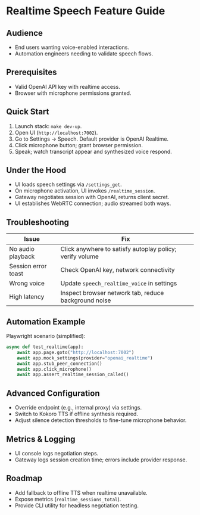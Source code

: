 # Realtime Speech Feature Guide

## Audience
- End users wanting voice-enabled interactions.
- Automation engineers needing to validate speech flows.

## Prerequisites
- Valid OpenAI API key with realtime access.
- Browser with microphone permissions granted.

## Quick Start

1. Launch stack: `make dev-up`.
2. Open UI (`http://localhost:7002`).
3. Go to Settings → Speech. Default provider is OpenAI Realtime.
4. Click microphone button; grant browser permission.
5. Speak; watch transcript appear and synthesized voice respond.

## Under the Hood

- UI loads speech settings via `/settings_get`.
- On microphone activation, UI invokes `/realtime_session`.
- Gateway negotiates session with OpenAI, returns client secret.
- UI establishes WebRTC connection; audio streamed both ways.

## Troubleshooting

| Issue | Fix |
| --- | --- |
| No audio playback | Click anywhere to satisfy autoplay policy; verify volume |
| Session error toast | Check OpenAI key, network connectivity |
| Wrong voice | Update `speech_realtime_voice` in settings |
| High latency | Inspect browser network tab, reduce background noise |

## Automation Example

Playwright scenario (simplified):
```python
async def test_realtime(app):
    await app.page.goto("http://localhost:7002")
    await app.mock_settings(provider="openai_realtime")
    await app.stub_peer_connection()
    await app.click_microphone()
    await app.assert_realtime_session_called()
```

## Advanced Configuration

- Override endpoint (e.g., internal proxy) via settings.
- Switch to Kokoro TTS if offline synthesis required.
- Adjust silence detection thresholds to fine-tune microphone behavior.

## Metrics & Logging

- UI console logs negotiation steps.
- Gateway logs session creation time; errors include provider response.

## Roadmap

- Add fallback to offline TTS when realtime unavailable.
- Expose metrics (`realtime_sessions_total`).
- Provide CLI utility for headless negotiation testing.
